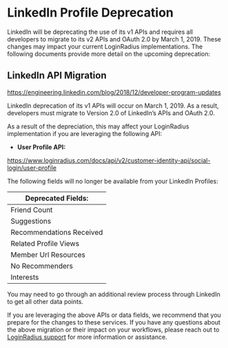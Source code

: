 
# LinkedIn Profile Deprecation


LinkedIn will be deprecating the use of its v1 APIs and requires all developers to migrate to its v2 APIs and OAuth 2.0 by March 1, 2019. These changes may impact your current LoginRadius implementations. The following documents provide more detail on the upcoming deprecation: 

## LinkedIn API Migration
https://engineering.linkedin.com/blog/2018/12/developer-program-updates 

LinkedIn deprecation of its v1 APIs will occur on March 1, 2019. As a result, developers must migrate to Version 2.0 of LinkedIn’s APIs and OAuth 2.0. 

As a result of the depreciation, this may affect your LoginRadius implementation if you are leveraging the following API:

- **User Profile API:** 

https://www.loginradius.com/docs/api/v2/customer-identity-api/social-login/user-profile

The following fields will no longer be available from your LinkedIn Profiles:

| Deprecated Fields: |
 |---|
| Friend Count |
| Suggestions |
| Recommendations Received |
| Related Profile Views |
| Member Url Resources |
| No Recommenders |
| Interests |

You may need to go through an additional review process through LinkedIn to get all other data points.

If you are leveraging the above APIs or data fields, we recommend that you prepare for the changes to these services. If you have any questions about the above migration or their impact on your workflows, please reach out to [LoginRadius support](https://secure.loginradius.com/support/support-tickets) for more information or assistance. 
